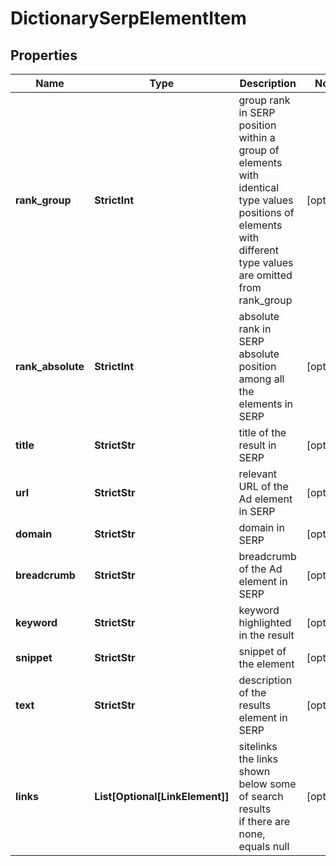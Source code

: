# DictionarySerpElementItem


## Properties

| Name | Type | Description | Notes |
|------------ | ------------- | ------------- | -------------|
**rank_group** | **StrictInt** | group rank in SERP<br>position within a group of elements with identical type values<br>positions of elements with different type values are omitted from rank_group |[optional]|
**rank_absolute** | **StrictInt** | absolute rank in SERP<br>absolute position among all the elements in SERP |[optional]|
**title** | **StrictStr** | title of the result in SERP |[optional]|
**url** | **StrictStr** | relevant URL of the Ad element in SERP |[optional]|
**domain** | **StrictStr** | domain in SERP |[optional]|
**breadcrumb** | **StrictStr** | breadcrumb of the Ad element in SERP |[optional]|
**keyword** | **StrictStr** | keyword highlighted in the result |[optional]|
**snippet** | **StrictStr** | snippet of the element |[optional]|
**text** | **StrictStr** | description of the results element in SERP |[optional]|
**links** | **List[Optional[LinkElement]]** | sitelinks<br>the links shown below some of search results<br>if there are none, equals null |[optional]|